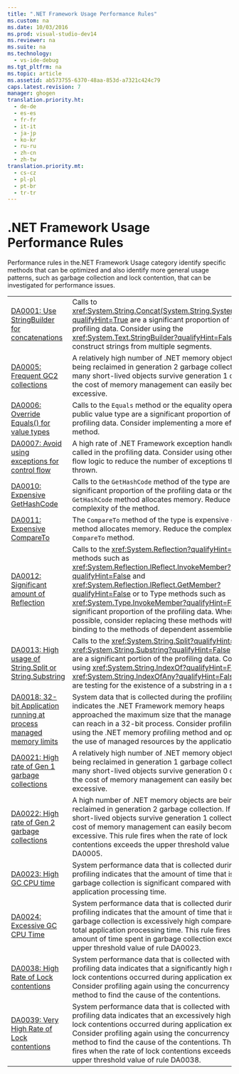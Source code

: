 ```yaml
---
title: ".NET Framework Usage Performance Rules"
ms.custom: na
ms.date: 10/03/2016
ms.prod: visual-studio-dev14
ms.reviewer: na
ms.suite: na
ms.technology: 
  - vs-ide-debug
ms.tgt_pltfrm: na
ms.topic: article
ms.assetid: ab573755-6370-48aa-853d-a7321c424c79
caps.latest.revision: 7
manager: ghogen
translation.priority.ht: 
  - de-de
  - es-es
  - fr-fr
  - it-it
  - ja-jp
  - ko-kr
  - ru-ru
  - zh-cn
  - zh-tw
translation.priority.mt: 
  - cs-cz
  - pl-pl
  - pt-br
  - tr-tr
---
```

# .NET Framework Usage Performance Rules
Performance rules in the.NET Framework Usage category identify specific methods that can be optimized and also identify more general usage patterns, such as garbage collection and lock contention, that can be investigated for performance issues.  
  
|||  
|-|-|  
|[DA0001: Use StringBuilder for concatenations](../VS_IDE/DA0001--Use-StringBuilder-for-concatenations.md)|Calls to <xref:System.String.Concat(System.String,System.String)?qualifyHint=True> are a significant proportion of the profiling data. Consider using the <xref:System.Text.StringBuilder?qualifyHint=False> class to construct strings from multiple segments.|  
|[DA0005: Frequent GC2 collections](../VS_IDE/DA0005--Frequent-GC2-collections.md)|A relatively high number of .NET memory objects are being reclaimed in generation 2 garbage collection. If too many short-lived objects survive generation 1 collection, the cost of memory management can easily become excessive.|  
|[DA0006: Override Equals() for value types](../VS_IDE/DA0006--Override-Equals---for-value-types.md)|Calls to the `Equals` method or the equality operators of a public value type are a significant proportion of the profiling data. Consider implementing a more efficient method.|  
|[DA0007: Avoid using exceptions for control flow](../VS_IDE/DA0007--Avoid-using-exceptions-for-control-flow.md)|A high rate of .NET Framework exception handlers were called in the profiling data. Consider using other control flow logic to reduce the number of exceptions that are thrown.|  
|[DA0010: Expensive GetHashCode](../VS_IDE/DA0010--Expensive-GetHashCode.md)|Calls to the `GetHashCode` method of the type are a significant proportion of the profiling data or the `GetHashCode` method allocates memory. Reduce the complexity of the method.|  
|[DA0011: Expensive CompareTo](../VS_IDE/DA0011--Expensive-CompareTo.md)|The `CompareTo` method of the type is expensive or the method allocates memory. Reduce the complexity of the `CompareTo` method.|  
|[DA0012: Significant amount of Reflection](../VS_IDE/DA0012--Significant-amount-of-Reflection.md)|Calls to the <xref:System.Reflection?qualifyHint=True> methods such as <xref:System.Reflection.IReflect.InvokeMember?qualifyHint=False> and <xref:System.Reflection.IReflect.GetMember?qualifyHint=False> or to Type methods such as <xref:System.Type.InvokeMember?qualifyHint=False> are a significant proportion of the profiling data. When possible, consider replacing these methods with early binding to the methods of dependent assemblies.|  
|[DA0013: High usage of String.Split or String.Substring](../VS_IDE/DA0013--High-usage-of-String.Split-or-String.Substring.md)|Calls to the <xref:System.String.Split?qualifyHint=True> or <xref:System.String.Substring?qualifyHint=False> methods are a significant portion of the profiling data. Consider using <xref:System.String.IndexOf?qualifyHint=False> or <xref:System.String.IndexOfAny?qualifyHint=False> if you are testing for the existence of a substring in a string.|  
|[DA0018: 32-bit Application running at process managed memory limits](../VS_IDE/DA0018--32-bit-Application-running-at-process-managed-memory-limits.md)|System data that is collected during the profiling run indicates the .NET Framework memory heaps approached the maximum size that the managed heaps can reach in a 32-bit process. Consider profiling again using the .NET memory profiling method and optimizing the use of managed resources by the application.|  
|[DA0021: High rate of Gen 1 garbage collections](../VS_IDE/DA0021--High-rate-of-Gen-1-garbage-collections.md)|A relatively high number of .NET memory objects are being reclaimed in generation 1 garbage collection. If too many short-lived objects survive generation 0 collection, the cost of memory management can easily become excessive.|  
|[DA0022: High rate of Gen 2 garbage collections](../VS_IDE/DA0022--High-rate-of-Gen-2-garbage-collections.md)|A high number of .NET memory objects are being reclaimed in generation 2 garbage collection. If too many short-lived objects survive generation 1 collection, the cost of memory management can easily become excessive. This rule fires when the rate of lock contentions exceeds the upper threshold value of rule DA0005.|  
|[DA0023: High GC CPU time](../VS_IDE/DA0023--High-GC-CPU-time.md)|System performance data that is collected during profiling indicates that the amount of time that is spent in garbage collection is significant compared with the total application processing time.|  
|[DA0024: Excessive GC CPU Time](../VS_IDE/DA0024--Excessive-GC-CPU-Time.md)|System performance data that is collected during profiling indicates that the amount of time that is spent in garbage collection is excessively high compared with the total application processing time. This rule fires when the amount of time spent in garbage collection exceeds the upper threshold value of rule DA0023.|  
|[DA0038: High Rate of Lock contentions](../VS_IDE/DA0038--High-Rate-of-Lock-contentions.md)|System performance data that is collected with the profiling data indicates that a significantly high rate of lock contentions occurred during application execution. Consider profiling again using the concurrency profiling method to find the cause of the contentions.|  
|[DA0039: Very High Rate of Lock contentions](../VS_IDE/DA0039--Very-High-Rate-of-Lock-contentions.md)|System performance data that is collected with the profiling data indicates that an excessively high rate of lock contentions occurred during application execution. Consider profiling again using the concurrency profiling method to find the cause of the contentions. This rule fires when the rate of lock contentions exceeds the upper threshold value of rule DA0038.|
